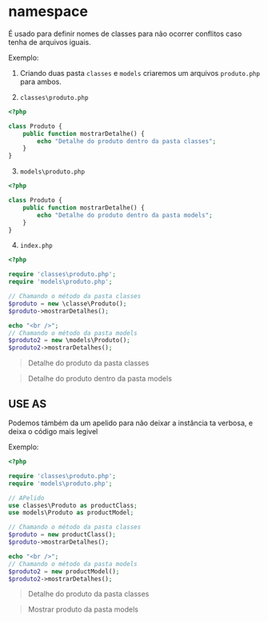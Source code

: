 # namespace
É usado para definir nomes de classes para não ocorrer conflitos caso tenha de arquivos iguais.

Exemplo:

1. Criando duas pasta `classes` e `models` criaremos um arquivos `produto.php` para ambos.

2. `classes\produto.php`

```php 
<?php

class Produto {
    public function mostrarDetalhe() {
        echo "Detalhe do produto dentro da pasta classes";
    }
}
```

3. `models\produto.php`

```php
<?php

class Produto {
    public function mostrarDetalhe() {
        echo "Detalhe do produto dentro da pasta models";
    }
}
```
4. `index.php`

```php 
<?php

require 'classes\produto.php';
require 'models\produto.php';

// Chamando o método da pasta classes
$produto = new \classe\Produto();
$produto->mostrarDetalhes();

echo "<br />";
// Chamando o método da pasta models
$produto2 = new \models\Produto();
$produto2->mostrarDetalhes();
```

> Detalhe do produto da pasta classes

> Detalhe do produto dentro da pasta models

## USE AS

Podemos támbém da um apelido para não deixar a instância ta verbosa, e deixa o código mais legivel

Exemplo:

```php
<?php

require 'classes\produto.php';
require 'models\produto.php';

// APelido
use classes\Produto as productClass;
use models\Produto as productModel;

// Chamando o método da pasta classes
$produto = new productClass();
$produto->mostrarDetalhes();

echo "<br />";
// Chamando o método da pasta models
$produto2 = new productModel();
$produto2->mostrarDetalhes();

```
> Detalhe do produto da pasta classes

> Mostrar produto da pasta models